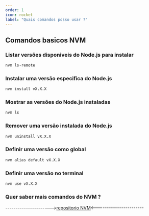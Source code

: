 ```yaml
---
order: 1
icon: rocket
label: "Quais comandos posso usar ?"
---
```


<!-- Ultima atualização: 24/09/2023 -->
<!-- Autor(es): Araújo -->

## Comandos basicos NVM

### Listar versões disponiveis do Node.js para instalar

```bash
nvm ls-remote
```

### Instalar uma versão especifica do Node.js

```bash
nvm install vX.X.X
```

### Mostrar as versões do Node.js instaladas

```bash
nvm ls
```

### Remover uma versão instalada do Node.js

```bash
nvm uninstall vX.X.X
```

### Definir uma versão como global

```bash
nvm alias default vX.X.X
```

### Definir uma versão no terminal

```bash
nvm use vX.X.X
```

### Quer saber mais comandos do NVM ?
---------------------->[repositorio NVM](https://github.com/nvm-sh/nvm)<-----------------------
